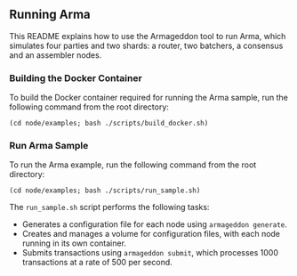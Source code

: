 ## Running Arma 

This README explains how to use the Armageddon tool to run Arma, which simulates four parties and two shards: a router, two batchers, a consensus and an assembler nodes.


### Building the Docker Container
To build the Docker container required for running the Arma sample, run the following command from the root directory:

```
(cd node/examples; bash ./scripts/build_docker.sh)
```

### Run Arma Sample
To run the Arma example, run the following command from the root directory:
```
(cd node/examples; bash ./scripts/run_sample.sh)
```
The `run_sample.sh` script performs the following tasks:
- Generates a configuration file for each node using `armageddon generate`.
- Creates and manages a volume for configuration files, with each node running in its own container.
- Submits transactions using `armageddon submit`, which processes 1000 transactions at a rate of 500 per second. 